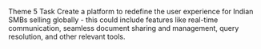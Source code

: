 Theme 5
Task
Create a platform to redefine the user experience for Indian SMBs selling globally - this could include features like real-time communication, seamless document sharing and management, query resolution, and other relevant tools.
